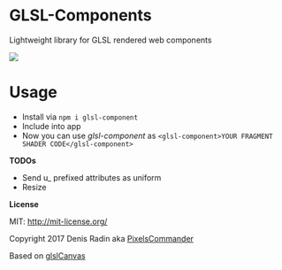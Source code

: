 # GLSL-Components
Lightweight library for GLSL rendered web components

![](http://pixelscommander.com/polygon/glsl-components/preloader.gif)

Usage
=====
* Install via `npm i glsl-component`
* Include into app
* Now you can use *glsl-component* as `<glsl-component>YOUR FRAGMENT SHADER CODE</glsl-component>`

**TODOs**

* Send u_ prefixed attributes as uniform
* Resize

**License**

MIT: http://mit-license.org/

Copyright 2017 Denis Radin aka [PixelsCommander](http://pixelscommander.com)

Based on [glslCanvas](https://github.com/patriciogonzalezvivo/glslCanvas.git)
